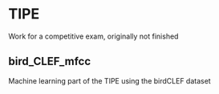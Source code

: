 # TIPE

Work for a competitive exam, originally not finished

## bird_CLEF_mfcc

Machine learning part of the TIPE using the birdCLEF dataset

